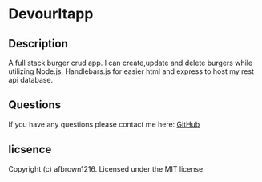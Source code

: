# DevourItapp

## Description 

A full stack burger crud app. I can create,update and delete burgers while utilizing Node.js, Handlebars.js for easier html and express to host my rest api database. 




## Questions 
If you have any questions please contact me here:
[GitHub](https://github.com/afbrown1216)


## licsence 
Copyright (c) afbrown1216. Licensed under the MIT license.
